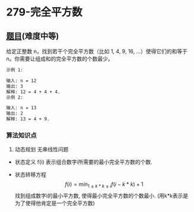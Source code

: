 # 279-完全平方数

## [题目](https://leetcode-cn.com/problems/perfect-squares/)(难度中等)

给定正整数 n，找到若干个完全平方数（比如 1, 4, 9, 16, ...）使得它们的和等于 n。你需要让组成和的完全平方数的个数最少。

~~~markdown
示例 1:

输入: n = 12
输出: 3 
解释: 12 = 4 + 4 + 4.
示例 2:

输入: n = 13
输出: 2
解释: 13 = 4 + 9.
~~~

### 算法知识点
1. 动态规划 无串线性问题

- 状态定义
f(i) 表示组合数字i所需要的最小完全平方数的个数.

- 状态转移方程
$$
f(i) = min_{1 \le k*k \le i}{f(i-k*k)} + 1
$$
找到组成数字i的最小平方数, 使得最小完全平方数的个数最小.
(用k*k表示是为了使得他肯定是一个完全平方数)